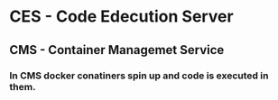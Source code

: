 # CES - Code Edecution Server 

## CMS - Container Managemet Service 
### In CMS docker conatiners spin up and code is executed in them.
